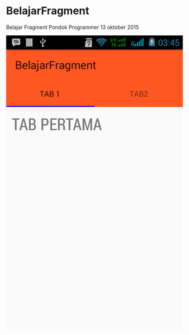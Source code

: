 # BelajarFragment
Belajar Fragment Pondok Programmer 13 oktober 2015

<img src="https://github.com/ar-android/BelajarFragment/blob/master/BelajarFragment/screen-shoot.png?raw=true" alt="screen-shoot.png">

